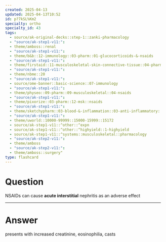 ```yaml
---
created: 2025-04-13
updated: 2025-04-13T10:52
id: p?7kSL%Km2
specialty: ortho
specialty_id: 43
tags:
  - source/ak-original-decks::step-1::zanki-pharmacology
  - "source/ak-step1-v11:": 
  - theme/amboss::renal
  - "source/ak-step1-v11:": 
  - theme/b&b::12-immunology::03-pharm::01-glucocorticoids-&-nsaids
  - "source/ak-step1-v11:": 
  - theme/firstaid::11-musculoskeletal-skin-connective-tissue::04-pharm::05-nonsteroidal-anti-inflammatory-drugs
  - "source/ak-step1-v11:": 
  - theme/nbme::20
  - "source/ak-step1-v11:": 
  - source/ome-banner::basic-science::07-immunology
  - "source/ak-step1-v11:": 
  - theme/physeo::09-pharm::09-musculoskeletal::04-nsaids
  - "source/ak-step1-v11:": 
  - theme/pixorize::03-pharm::12-msk::nsaids
  - "source/ak-step1-v11:": 
  - theme/sketchypharm::03-blood-&-inflammation::03-anti-inflammatory::01-nsaids
  - "source/ak-step1-v11:": 
  - theme/uworld::10000-99999::15000-15999::15172
  - source/ak-step1-v11::^other::^expn
  - source/ak-step1-v11::^other::^highyield::1-highyield
  - source/ak-step1-v11::^systems::musculoskeletal::pharmacology
  - "source/ak-step2-v11:": 
  - theme/amboss
  - "source/ak-step2-v11:": 
  - theme/amboss::surgery"
type: flashcard
---
```


# Question
NSAIDs can cause **acute interstitial** nephritis as an adverse effect

---

# Answer
presents with increased creatinine, eosinophilia, casts